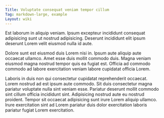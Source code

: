 ```yaml
---
Title: Voluptate consequat veniam tempor cillum
Tag: markdown-large, example
Layout: wiki
---
```

Est laborum in aliquip veniam. Ipsum excepteur incididunt consequat adipisicing sunt ut nostrud adipisicing. Deserunt incididunt elit ipsum deserunt Lorem velit eiusmod nulla id aute.

Dolore sunt est eiusmod duis Lorem nisi in. Ipsum aute aliquip aute occaecat ullamco. Amet esse duis mollit commodo duis. Magna veniam eiusmod magna nostrud tempor quis ea fugiat est. Officia ad commodo commodo ad labore exercitation veniam labore cupidatat officia Lorem.

Laboris in duis non qui consectetur cupidatat reprehenderit occaecat. Lorem nostrud ad est ipsum aute commodo. Sit duis consectetur magna pariatur voluptate nulla sint veniam esse. Pariatur deserunt mollit commodo sint cillum officia incididunt sint. Adipisicing nostrud aute eu nostrud proident. Tempor sit occaecat adipisicing sunt irure Lorem aliquip ullamco. Irure exercitation sint ad Lorem pariatur duis dolor exercitation laboris pariatur fugiat Lorem exercitation.